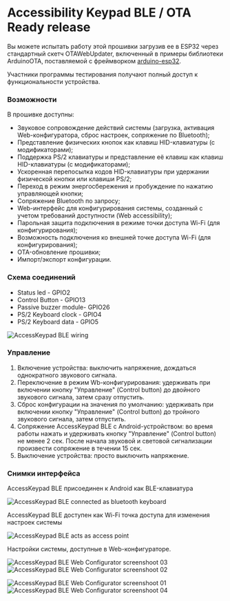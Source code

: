 # Accessibility Keypad BLE / OTA Ready release

Вы можете испытать работу этой прошивки загрузив ее в ESP32 через стандартный скетч OTAWebUpdater, включенный в примеры библиотеки ArduinoOTA, поставляемой с фреймворком [arduino-esp32](https://github.com/espressif/arduino-esp32).

Участники программы тестирования получают полный доступ к функциональности устройства.

### Возможности
В прошивке доступны:
- Звуковое сопровождение действий системы (загрузка, активация Web-конфигуратора, сброс настроек, сопряжение по Bluetooth);
- Представление физических кнопок как клавиш HID-клавиатуры (с модификаторами);
- Поддержка PS/2 клавиатуры и представление её клавиш как клавиш HID-клавиатуры (с модификаторами);
- Ускоренная перепосылка кодов HID-клавиатуры при удержании физической кнопки или клавиши PS/2;
- Переход в режим энергосбережения и пробуждение по нажатию управляющей кнопки;
- Сопряжение Bluetooth по запросу;
- Web-интерфейс для конфигурирования системы, созданный с учетом требований доступности (Web accessibility);
- Парольная защита подключения в режиме точки доступа Wi-Fi (для конфигурирования);
- Возможность подключения ко внешней точке доступа Wi-Fi (для конфигурирования);
- OTA-обновление прошивки;
- Импорт/экспорт конфигурации.

### Схема соединений
- Status led - GPIO2
- Control Button - GPIO13
- Passive buzzer module- GPIO26
- PS/2 Keyboard clock - GPIO4
- PS/2 Keyboard data - GPIO5

![AccessKeypad BLE wiring](https://user-images.githubusercontent.com/12827470/116597869-d01bba80-a92e-11eb-95e2-c07fadea800d.png)

### Управление
1) Включение устройства: выключить напряжение, дождаться однократного звукового сигнала.
2) Переключение в режим Wb-конфигурирования: удерживать при включении кнопку "Управление" (Control button) до двойного звукового сигнала, затем сразу отпустить. 
3) Сброс конфигурации на значения по умолчанию: удерживать при включении кнопку "Управление" (Control button) до тройного звукового сигнала, затем отпустить.
4) Сопряжение AccessKeypad BLE с Android-устройством: во время работы нажать и удерживать кнопку "Управление" (Control button) не менее 2 сек. После начала звуковой и световой сигнализации произвести сопряжение в течении 15 сек.
5) Выключение устройства: просто выключить напряжение.

### Снимки интерфейса
AccessKeypad BLE присоединен к Android как BLE-клавиатура

![AccessKeypad BLE connected as bluetooth keyboard](https://user-images.githubusercontent.com/12827470/116542647-8ebae900-a8f5-11eb-9237-d2da0069326f.jpg)

AccessKeypad BLE доступен как Wi-Fi точка доступа для изменения настроек системы

![AccessKeypad BLE acts as access point](https://user-images.githubusercontent.com/12827470/116542781-b8741000-a8f5-11eb-840f-3ebbb12d8ce2.jpg)

Настройки системы, доступные в Web-конфигураторе.

![AccessKeypad BLE Web Configurator screenshoot 03](https://user-images.githubusercontent.com/12827470/116542872-d80b3880-a8f5-11eb-8c27-2a707251d780.jpg)
![AccessKeypad BLE Web Configurator screenshoot 02](https://user-images.githubusercontent.com/12827470/116542874-d8a3cf00-a8f5-11eb-95ac-ddb6f25b9f7b.jpg)


![AccessKeypad BLE Web Configurator screenshoot 01](https://user-images.githubusercontent.com/12827470/116542877-d93c6580-a8f5-11eb-9367-ce0151d450b9.jpg)
![AccessKeypad BLE Web Configurator screenshoot 04](https://user-images.githubusercontent.com/12827470/116542869-d772a200-a8f5-11eb-8251-fe0b20cda9bd.jpg)





